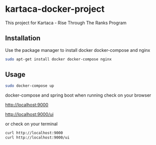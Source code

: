 # kartaca-docker-project
This project for Kartaca - Rise Through The Ranks Program

## Installation

Use the package manager to install docker docker-compose and nginx

```bash
sudo apt-get install docker docker-compose nginx
```
## Usage

```bash
sudo docker-compose up
```
docker-compose and spring boot when running check on your browser

[http://localhost:9000](http://localhost:9000) 

[http://localhost:9000/ui](http://localhost:9000/ui) 

or check on your terminal 
```bash
curl http://localhost:9000
curl http://localhost:9000/ui
```



